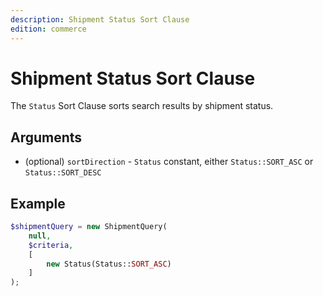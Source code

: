 ```yaml
---
description: Shipment Status Sort Clause
edition: commerce
---
```


# Shipment Status Sort Clause

The `Status` Sort Clause sorts search results by shipment status.

## Arguments

- (optional) `sortDirection` - `Status` constant, either `Status::SORT_ASC` or `Status::SORT_DESC`

## Example

``` php
$shipmentQuery = new ShipmentQuery(
    null,
    $criteria,
    [
        new Status(Status::SORT_ASC)
    ]
);
```
